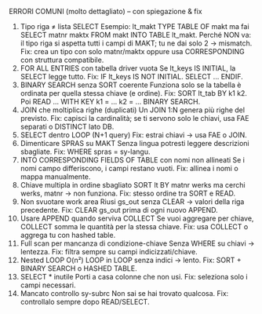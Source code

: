 ERRORI COMUNI (molto dettagliato) – con spiegazione & fix
1)	Tipo riga ≠ lista SELECT
Esempio: lt_makt TYPE TABLE OF makt ma fai SELECT matnr maktx FROM makt INTO TABLE lt_makt.
Perché NON va: il tipo riga si aspetta tutti i campi di MAKT; tu ne dai solo 2 → mismatch.
Fix: crea un tipo con solo matnr/maktx oppure usa CORRESPONDING con struttura compatibile.
2)	FOR ALL ENTRIES con tabella driver vuota
Se lt_keys IS INITIAL, la SELECT legge tutto.
Fix: IF lt_keys IS NOT INITIAL. SELECT ... ENDIF.
3)	BINARY SEARCH senza SORT coerente
Funziona solo se la tabella è ordinata per quella stessa chiave (e ordine).
Fix: SORT lt_tab BY k1 k2. Poi READ ... WITH KEY k1 = ... k2 = ... BINARY SEARCH.
4)	JOIN che moltiplica righe (duplicati)
Un JOIN 1:N genera più righe del previsto.
Fix: capisci la cardinalità; se ti servono solo le chiavi, usa FAE separati o DISTINCT lato DB.
5)	SELECT dentro LOOP (N+1 query)
Fix: estrai chiavi → usa FAE o JOIN.
6)	Dimenticare SPRAS su MAKT
Senza lingua potresti leggere descrizioni sbagliate.
Fix: WHERE spras = sy-langu.
7)	INTO CORRESPONDING FIELDS OF TABLE con nomi non allineati
Se i nomi campo differiscono, i campi restano vuoti.
Fix: allinea i nomi o mappa manualmente.
8)	Chiave multipla in ordine sbagliato
SORT lt BY matnr werks ma cerchi werks, matnr → non funziona.
Fix: stesso ordine tra SORT e READ.
9)	Non svuotare work area
Riusi gs_out senza CLEAR → valori della riga precedente.
Fix: CLEAR gs_out prima di ogni nuovo APPEND.
10)	Usare APPEND quando serviva COLLECT
Se vuoi aggregare per chiave, COLLECT somma le quantità per la stessa chiave.
Fix: usa COLLECT o aggrega tu con hashed table.
11)	Full scan per mancanza di condizione-chiave
Senza WHERE su chiavi → lentezza.
Fix: filtra sempre su campi indicizzati/chiave.
12)	Nested LOOP O(n²)
LOOP in LOOP senza indici → lento.
Fix: SORT + BINARY SEARCH o HASHED TABLE.
13)	SELECT * inutile
Porti a casa colonne che non usi.
Fix: seleziona solo i campi necessari.
14)	Mancato controllo sy-subrc
Non sai se hai trovato qualcosa.
Fix: controllalo sempre dopo READ/SELECT.
